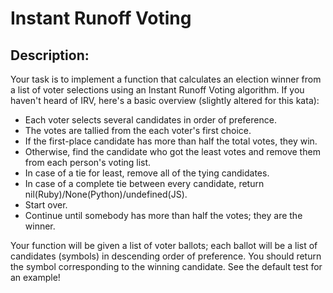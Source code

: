 # Instant Runoff Voting

## Description:

Your task is to implement a function that calculates an election winner from a list of voter selections using an Instant Runoff Voting algorithm. If you haven't heard of IRV, here's a basic overview (slightly altered for this kata):

* Each voter selects several candidates in order of preference.
* The votes are tallied from the each voter's first choice.
* If the first-place candidate has more than half the total votes, they win.
* Otherwise, find the candidate who got the least votes and remove them from each person's voting list.
* In case of a tie for least, remove all of the tying candidates.
* In case of a complete tie between every candidate, return nil(Ruby)/None(Python)/undefined(JS).
* Start over.
* Continue until somebody has more than half the votes; they are the winner.

Your function will be given a list of voter ballots; each ballot will be a list of candidates (symbols) in descending order of preference. You should return the symbol corresponding to the winning candidate. See the default test for an example!
